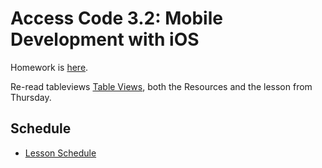 # Access Code 3.2: Mobile Development with iOS

Homework is [here](/homework/unit2/week-2). 

Re-read tableviews [Table Views](/lessons/2_2_tableview), both the Resources and the lesson from Thursday. 

## Schedule

- [Lesson Schedule](/schedule.md)
